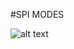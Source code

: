 #SPI MODES 

![alt text](https://github.com/[emirkurtt]/[Serial-Communication]/[SPI]/blob/[branch]/spi_modes.png?raw=true)
